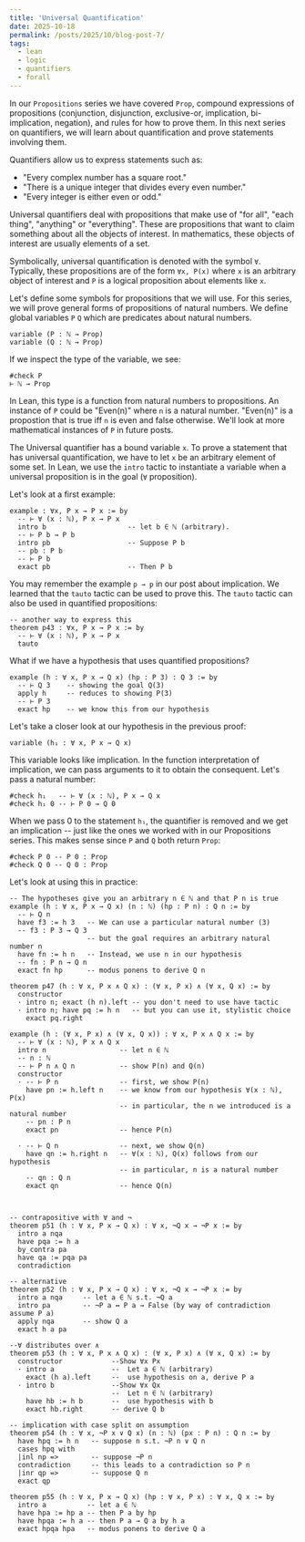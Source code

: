 ```yaml
---
title: 'Universal Quantification'
date: 2025-10-18
permalink: /posts/2025/10/blog-post-7/
tags:
  - lean
  - logic
  - quantifiers
  - forall
---
```


In our `Propositions` series we have covered `Prop`, compound expressions of propositions (conjunction, disjunction, exclusive-or, implication, bi-implication, negation), and rules for how to prove them. In this next series on quantifiers, we will learn about quantification and prove statements involving them.

Quantifiers allow us to express statements such as:
- "Every complex number has a square root."
- "There is a unique integer that divides every even number."
- "Every integer is either even or odd."

Universal quantifiers deal with propositions that make use of "for all", "each thing", "anything" or "everything". These are propositions that want to claim something about all the objects of interest. In mathematics, these objects of interest are usually elements of a set.

Symbolically, universal quantification is denoted with the symbol `∀`. Typically, these propositions are of the form `∀x, P(x)` where `x` is an arbitrary object of interest and `P` is a logical proposition about elements like `x`. 

Let's define some symbols for propositions that we will use. For this series, we will prove general forms of propositions of natural numbers. We define global variables `P` `Q` which are predicates about natural numbers.

```lean
variable (P : ℕ → Prop)
variable (Q : ℕ → Prop)
```

If we inspect the type of the variable, we see:
```lean
#check P
⊢ ℕ → Prop
```

In Lean, this type is a function from natural numbers to propositions. An instance of `P` could be "Even(n)" where `n` is a natural number. "Even(n)" is a propostion that is true iff `n` is even and false otherwise. We'll look at more mathematical instances of `P` in future posts.

The Universal quantifier has a bound variable `x`. 
To prove a statement that has universal quantification, we have to let `x` be an arbitrary element of some set. In Lean, we use the `intro` tactic to instantiate a variable when a universal proposition is in the goal (`∀` proposition).

Let's look at a first example: 
```lean
example : ∀x, P x → P x := by
  -- ⊢ ∀ (x : ℕ), P x → P x
  intro b                    -- let b ∈ ℕ (arbitrary). 
  -- ⊢ P b → P b
  intro pb                   -- Suppose P b
  -- pb : P b
  -- ⊢ P b
  exact pb                   -- Then P b
```
You may remember the example `p → p` in our post about implication. We learned that the `tauto` tactic can be used to prove this. The `tauto` tactic can also be used in quantified propositions: 
```lean
-- another way to express this
theorem p43 : ∀x, P x → P x := by
  -- ⊢ ∀ (x : ℕ), P x → P x
  tauto
```

What if we have a hypothesis that uses quantified propositions?
```lean
example (h : ∀ x, P x → Q x) (hp : P 3) : Q 3 := by
  -- ⊢ Q 3    -- showing the goal Q(3)
  apply h     -- reduces to showing P(3)
  -- ⊢ P 3
  exact hp    -- we know this from our hypothesis
```
Let's take a closer look at our hypothesis in the previous proof:
```lean
variable (h₁ : ∀ x, P x → Q x)
```
This variable looks like implication. In the function interpretation of implication, we can pass arguments to it to obtain the consequent. Let's pass a natural number:
```lean
#check h₁   -- ⊢ ∀ (x : ℕ), P x → Q x
#check h₁ 0 -- ⊢ P 0 → Q 0
```
When we pass 0 to the statement `h₁`, the quantifier is removed and we get an implication -- just like the ones we worked with in our Propositions series. This makes sense since `P` and `Q` both return `Prop`:
```lean
#check P 0 -- P 0 : Prop
#check Q 0 -- Q 0 : Prop
```

Let's look at using this in practice:
```lean
-- The hypotheses give you an arbitrary n ∈ ℕ and that P n is true
example (h : ∀ x, P x → Q x) (n : ℕ) (hp : P n) : Q n := by
  -- ⊢ Q n
  have f3 := h 3   -- We can use a particular natural number (3)
  -- f3 : P 3 → Q 3
                   -- but the goal requires an arbitrary natural number n
  have fn := h n   -- Instead, we use n in our hypothesis
  -- fn : P n → Q n
  exact fn hp      -- modus ponens to derive Q n
```

```lean
theorem p47 (h : ∀ x, P x ∧ Q x) : (∀ x, P x) ∧ (∀ x, Q x) := by
  constructor
  · intro n; exact (h n).left -- you don't need to use have tactic
  · intro n; have pq := h n   -- but you can use it, stylistic choice
    exact pq.right

example (h : (∀ x, P x) ∧ (∀ x, Q x)) : ∀ x, P x ∧ Q x := by
  -- ⊢ ∀ (x : ℕ), P x ∧ Q x
  intro n                  -- let n ∈ ℕ
  -- n : ℕ
  -- ⊢ P n ∧ Q n           -- show P(n) and Q(n)
  constructor
  · -- ⊢ P n               -- first, we show P(n)
    have pn := h.left n    -- we know from our hypothesis ∀(x : ℕ), P(x)
                           -- in particular, the n we introduced is a natural number    
    -- pn : P n
    exact pn               -- hence P(n)

  · -- ⊢ Q n               -- next, we show Q(n)
    have qn := h.right n   -- ∀(x : ℕ), Q(x) follows from our hypothesis
                           -- in particular, n is a natural number
    -- qn : Q n
    exact qn               -- hence Q(n)



-- contrapositive with ∀ and ¬
theorem p51 (h : ∀ x, P x → Q x) : ∀ x, ¬Q x → ¬P x := by
  intro a nqa
  have pqa := h a
  by_contra pa
  have qa := pqa pa
  contradiction

-- alternative
theorem p52 (h : ∀ x, P x → Q x) : ∀ x, ¬Q x → ¬P x := by
  intro a nqa     -- let a ∈ ℕ s.t. ¬Q a
  intro pa        -- ¬P a ↔ P a → False (by way of contradiction assume P a)
  apply nqa       -- show Q a
  exact h a pa

--∀ distributes over ∧
theorem p53 (h : ∀ x, P x ∧ Q x) : (∀ x, P x) ∧ (∀ x, Q x) := by
  constructor            --Show ∀x Px
  · intro a              --  Let a ∈ ℕ (arbitrary)
    exact (h a).left     --  use hypothesis on a, derive P a
  · intro b              --Show ∀x Qx
                         --  Let n ∈ ℕ (arbitrary)
    have hb := h b       --  use hypothesis with b
    exact hb.right       -- derive Q b

-- implication with case split on assumption
theorem p54 (h : ∀ x, ¬P x ∨ Q x) (n : ℕ) (px : P n) : Q n := by
  have hpq := h n   -- suppose n s.t. ¬P n ∨ Q n
  cases hpq with
  |inl np =>        -- suppose ¬P n
  contradiction     -- this leads to a contradiction so P n
  |inr qp =>        -- suppose Q n
  exact qp

theorem p55 (h : ∀ x, P x → Q x) (hp : ∀ x, P x) : ∀ x, Q x := by
  intro a          -- let a ∈ ℕ
  have hpa := hp a -- then P a by hp
  have hpqa := h a -- then P a → Q a by h a
  exact hpqa hpa   -- modus ponens to derive Q a

```